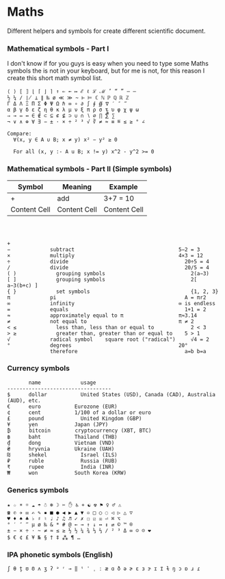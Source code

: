 # Maths
Different helpers and symbols for create different scientific document.

### Mathematical symbols - Part I 
I don't know if for you guys is easy when you need to type some Maths symbols the is not in your keyboard, but for me is not, for this reason I create this short math symbol list.
```
⟨ ⟩ ⟦ ⟧ ⌊ ⌈ ⌋ ⌉ ↑ ⇐ ← ↦ ℰ ℓ ℒ ℳ ’ “ ” – —
½ ¼ ∕ ∤ ⊥ ∥ ‰ ø ≪ ≫ ~ ⊢ ⊨ ℂ ℕ ℙ ℚ ℝ ℤ 
Γ Δ Λ Ξ Π Σ Φ Ψ Ω ℏ ∞ ∘ ∂ ∫ ∮ ∯ ∇ ′ ″ ‴ 
α β γ δ ε ζ η θ κ λ μ ν ξ π ρ σ τ υ φ χ ψ ω
⇒ → ⇔ ↔ ∈ ∉ ⊂ ⊆ ⊄ ⊈ ⊃ ∪ ∩ ∖ ∅ ∏ ∑̅̂⃗̇̈ ∑
¬ ∨ ∧ ⊕ ∀ ∃ − ± · × ÷ ² ³ √ ∛ ≠ ≈ ≡ ≝ ≤ ≥ ° ∠

Compare:
  ∀(x, y ∈ A ∪ B; x ≠ y) x² − y² ≥ 0

  For all (x, y :- A u B; x != y) x^2 - y^2 >= 0

```

### Mathematical symbols - Part II (Simple symbols)
| Symbol        | Meaning       |Example      |
| ------------- | ------------- |------------- |
| +  | add  |3+7 = 10  |
| Content Cell  | Content Cell  |Content Cell  |
```


 	       	                                
+ 	           	                                    
− 	          subtract 	                                5−2 = 3
× 	          multiply 	                                4×3 = 12
÷ 	          divide 	                                  20÷5 = 4
/ 	          divide 	                                  20/5 = 4
( ) 	        grouping symbols 	                        2(a−3)
[ ] 	        grouping symbols 	                        2[ a−3(b+c) ]
{ } 	        set symbols 	                            {1, 2, 3}
π 	          pi 	                                      A = πr2
∞ 	          infinity 	                                ∞ is endless
= 	          equals 	                                  1+1 = 2
≈             approximately equal to π                  π≈3.14
≠ 	          not equal to 	                            π ≠ 2
< ≤ 	        less than, less than or equal to 	        2 < 3
> ≥ 	        greater than, greater than or equal to 	  5 > 1
√             radical symbol 	square root ("radical") 	√4 = 2
° 	          degrees 	                                20°
              therefore  	                              a=b b=a
```

### Currency symbols
```
 	   name 	        usage
----------------------------------  
$	   dollar	        United States (USD), Canada (CAD), Australia (AUD), etc.
€	   euro	          Eurozone (EUR)
¢	   cent	          1/100 of a dollar or euro
£	   pound	        United Kingdom (GBP)
¥	   yen	          Japan (JPY)
₿	   bitcoin	      cryptocurrency (XBT, BTC)
฿	   baht	          Thailand (THB)
₫	   dong	          Vietnam (VND)
₴	   hryvnia	      Ukraine (UAH)
₪	   shekel	        Israel (ILS)
₽	   ruble	        Russia (RUB)
₹	   rupee	        India (INR)
₩	   won	          South Korea (KRW)
```

### Generics symbols
```
★ ☆ ☀ ☼ ☁ ☂ ☃ ❄ ☽ ✂ ✋ ♿ ⌖ ☯ ☢ ⚑ ♀ ♂ ⚠︎
☎ ✆ ✈ ✉ ✍ ✎ ▪ ■ ● ◀︎ ▶︎ ▲ ▼ ▫︎ □ ○ ◌ ◁︎ ▷ △ ▽
♥ ♦ ♠ ♣ ♭ ♯ ♮ ♩ ♪ ♫ ♬ ✓ ✗ ☐ ☑︎ ☒ ⏎ ⌘ ⌥
° ′ ″ ‴ µ ø ‰ & * # @ ← → ↑ ↓ ↔︎ ↕︎ ⇄ © ™ ®
± − × ÷ · ~ ≠ ≈ ≤ ≥ ½ ½ ¼ ¾ ⅓ ⅔ ∕ ² ³ Δ ∞ ☺ ☹ ❤
$ € ¢ £ ¥ № § † ‡ ⁂ ¶ …
```

### IPA phonetic symbols (English)
```
ʃ θ t̬ ʊ ʊ̈ ʌ ʒ ʔ ᵊ ʳ → ‖ ᵗ ˈ ˌ ː æ ɑ ð ə ɚ ɛ ɜ ɝ ɪ ɪ̈ ɫ ŋ ɔ ɒ ɹ ɾ
```
